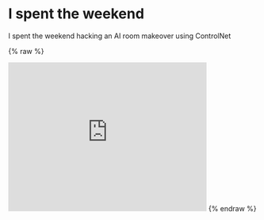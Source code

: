 # I spent the weekend  
 I spent the weekend hacking an AI room makeover using ControlNet  
 
 {% raw %} 
 <iframe src="https://video.twimg.com/ext_tw_video/1627864769532248065/pu/vid/1920x1080/mg00DqfqUfuRG0oh.mp4?tag=14" scrolling="no" border="0" frameborder="no" framespacing="0" allowfullscreen="true" height=300 width=400></iframe> 
 {% endraw %}